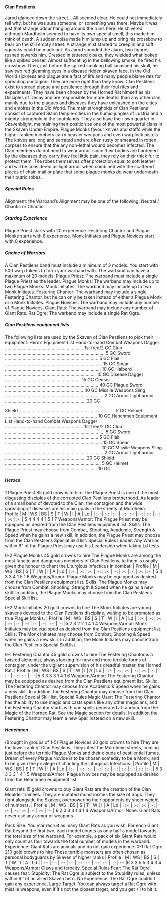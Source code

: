 ﻿#### Clan Pestilens

Jarod glanced down the street... All seemed clear. He could not immediately tell why, but he was sure someone, or something was there.
Maybe it was just that strange odour hanging around the ruins here. He shivered, although Mordheim seemed to have its own special smell,
this made him think of death.
A sudden noise made him jump up and bring his crossbow to bear on the still empty street. A strange mist started to creep in and soft
squeaks could be made out. As Jarod sounded the alarm, two figures rushed towards him. Dressed in tattered cloaks, they wielded what
looked like a spiked censer. Almost suffocating in the bellowing smoke, he fired his crossbow. Then, just before the spiked smoking ball
smashed his skull, he saw two red gleaming eyes in a disease ridden skaven face.
In the Old World sickness and plague are a fact of life and
many people blame rats for spreading contagion. They are
more right than they know.
Clan Pestilens exist to spread plague and pestilence through
their foul rites and experiments. They have been chosen by
the Horned Rat himself as his Disciples of Decay and are
responsible for more deaths than any other clan, mainly due
to the plagues and diseases they have unleashed on the cities
and empires in the Old World. The main strongholds of Clan
Pestilens consist of captured Slann temple-cities in the humid
jungles of Lustria and a mighty stronghold in the southlands.
They also have their own quarter in Skavenblight,
maintaining their position as one of the most powerful clans
in the Skaven Under-Empire.
Plague Monks favour knives and staffs while the higher
ranked members carry heavier weapons and even warplock
pistols. The knives are long and serrated and are often rusty
or smeared in rotten corpses to ensure that the any non-lethal
wound becomes infected. The Clan members do not need to
wear armor since their bodies are hardened by the diseases
they carry they feel little pain, they rely on their thick fur to
protect them. The robes themselves offer protection equal to
soft leather and will be considered as light armor when
combined with the scattered pieces of chain mail or plate that
some plague monks do wear underneath their putrid robes.

##### Special Rules

Alignment: the Warband’s Alignment may be one of the
following: Neutral / Chaotic or Chaotic.
##### Starting Experience

Plague Priest starts with 20 experience.
Festering Chantor and Plague Monks starts with 8
experience.
Monk Initiates and Plague Novices start with 0 experience.
##### Choice of Warriors

A Clan Pestilens band must include a minimum of 3 models.
You start with 500 warp tokens to form your warband with.
The warband can have a maximum of 20 models.
Plague Priest: The warband must include a single Plague
Priest as the leader.
Plague Monks: The warband may include up to two Plague
Monks.
Monk Initiates: The warband may include up to two Monk
Initiates.
Festering Chantor: The warband may include a single
Festering Chantor, but he can only be taken instead of either
a Plague Monk or a Monk Initiates.
Plague Novices: The warband may include any number of
Plague Novices.
Giant Rats: The warband may include any number of Giant
Rats.
Rat Ogre: The warband may include a single Rat Ogre.
##### Clan Pestilens equipment lists

The following lists are used by the Skaven of Clan Pestilens to pick their equipment.
Hero’s Equipment List
Hand-to-hand Combat Weapons
Dagger .............................................................. 1st free/2 GC
Club ............................................................................... 5 GC
Sword .......................................................................... 5 GC
Flail ............................................................................. 15 GC
Spear ............................................................................ 10 GC
Halberd ........................................................................ 10 GC
Disease Dagger ............................................................ 15 GC
Censer .......................................................................... 40 GC
Plague Sword .............................................................. 40 GC
Missile Weapons
Sling .............................................................................. 2 GC
Armor
Light armor ................................................................ 20 GC

Shield ............................................................................ 5 GC
Helmet ......................................................................... 10 GC
Henchmen Equipment List
Hand-to-hand Combat Weapons
Dagger .............................................................. 1st free/2 GC
Club ............................................................................... 5 GC
Sword .......................................................................... 5 GC
Flail ............................................................................. 15 GC
Spear ............................................................................ 10 GC
Missile Weapons
Sling .............................................................................. 2 GC
Armor
Light armor ................................................................ 20 GC
Shield ............................................................................ 5 GC
Helmet ......................................................................... 10 GC


##### Heroes

1 Plague Priest
85 gold crowns to hire
The Plague Priest is one of the most disgusting disciples of the
corrupted Clan Pestilens brotherhood. As leader of a small band of
devoted to the Clan, the contagion and the wide spreading of
diseases are his main goals in the streets of Mordheim.
| Profile | M | WS | BS | S | T | W | I | A | Ld |
| :-: | :-: | :-: | :-: | :-: | :-: | :-: | :-: | :-: | :-: |
5 4 4 4 4 1 5 1 7
Weapons/Armor: The Plague Priest may be equipped as
desired from the Clan Pestilens equipment list.
Skills: The Plague Priest may choose from Combat,
Shooting, Academic, Strength & Speed when he gains a new
skill. In addition, the Plague Priest may choose from the Clan
Pestilens Special Skill list.
Special Rules
Leader: Any Warrior within 6" of the Plague Priest may use
his Leadership when taking Ld tests.

0-2 Plague Monks
45 gold crowns to hire
The Plague Monks are among the most fanatic and dangerous
members of Clan Pestilens, to them is usually given the honour to
chant the Liturgicus Infecticus in combat.
| Profile | M | WS | BS | S | T | W | I | A | Ld |
| :-: | :-: | :-: | :-: | :-: | :-: | :-: | :-: | :-: | :-: |
5 4 3 3 4 1 5 1 6
Weapons/Armor: Plague Monks may be equipped as
desired from the Clan Pestilens equipment list.
Skills: The Plague Monks may choose from Combat,
Shooting, Strength & Speed when he gains a new skill. In
addition, the Plague Monks may choose from the Clan
Pestilens Special Skill list.

0-2 Monk Initiates
20 gold crowns to hire
The Monk Initiates are young skavens devoted to the Clan Pestilens
discipline, waiting to be promoted as true Plague Monks.
| Profile | M | WS | BS | S | T | W | I | A | Ld |
| :-: | :-: | :-: | :-: | :-: | :-: | :-: | :-: | :-: | :-: |5 2 3 2 2 1 4 1 4
Weapons/Armor: Monk Initiates may be equipped as
desired from the Clan Pestilens equipment list.
Skills: The Monk Initiates may choose from Combat,
Shooting & Speed when he gains a new skill. In addition, the
Monk Initiates may choose from the Clan Pestilens Special
Skill list.
 
0-1 Festering Chantor
45 gold crowns to hire
The Festering Chantor is a twisted alchemist, always looking for
new and more terrible forms of contagion, under the vigilant
supervision of his dreadful master, the Horned Rat.
| Profile | M | WS | BS | S | T | W | I | A | Ld |
| :-: | :-: | :-: | :-: | :-: | :-: | :-: | :-: | :-: | :-: |5 3 3 3 3 1 4 1 6
Weapons/Armor: The Festering Chantor may be equipped
as desired from the Clan Pestilens equipment list.
Skills: The Festering Chantor may choose from Academic &
Speed when he gains a new skill. In addition, the Festering
Chantor may choose from the Clan Pestilens Special Skill
list.
Special Rules
Magic User: The Festering Chantor has the ability to use
magic and casts spells like any other magicians, and the
Festering Chantor starts with one spells generated at random
from the Magic of the Horned Rat. See the Magic section for
details. In addition the Festering Chantor may learn a new
Spell instead on a new skill.
##### Henchmen

(Brought in groups of 1-5)
Plague Novices
20 gold crowns to hire
They are the lower rank of Clan Pestilens. They infest the Mordheim
streets, coming just before the terrible Plague Monks and their
clouds of pestilential fumes. Dream of every Plague Novice is to be
chosen someday to be a Monk, and to be given the privilege of
chanting the Liturgicus Infecticus.
| Profile | M | WS | BS | S | T | W | I | A | Ld |
| :-: | :-: | :-: | :-: | :-: | :-: | :-: | :-: | :-: | :-: |
5 3 3 3 3 1 4 1 5
Weapons/Armor: Plague Novices may be equipped as
desired from the Henchmen equipment list.

Giant rats
15 gold crowns to buy
Giant Rats are the creation of the Clan Moulder trainees. They are
mutated monstrosities the size of dogs. They fight alongside the
Skaven, overpowering their opponents by sheer weight of numbers.
| Profile | M | WS | BS | S | T | W | I | A | Ld |
| :-: | :-: | :-: | :-: | :-: | :-: | :-: | :-: | :-: | :-: |
6 2 0 3 3 1 4 1 4
Weapons/Armor: None. Giant Rats never use any armor
or weapons.

Pack Size: You mar recruit as many Giant Rats as you wish.
For each Giant Rat beyond the first two, each model counts
as only half a model towards the total size of the warband.
For example, a pack of six Giant Rats would only count as
four towards the total number of models in the warband.
Experience: Giant Rats are animals and do not gain
experience.
0-1 Rat Ogre
210 gold crowns to hire
These terrible monsters are often chosen as personal bodyguards by
Skaven of higher ranks
| Profile | M | WS | BS | S | T | W | I | A | Ld |
| :-: | :-: | :-: | :-: | :-: | :-: | :-: | :-: | :-: | :-: |6 3 3 5 5 3 4 3 4
Weapons/Armor: Claws and ferocity.
Special Rules
Fear: The Rat Ogre causes fear.
Stupidity: The Rat Ogre is subject to the Stupidity rules,
unless within 6'' of an allied Skaven hero.
No Experience: The Rat Ogre couldn't gain any experience.
Large Target: You can always target a Rat Ogre with
missile weapons, even if it's not the closest target, and you
get +1 to hit it.


